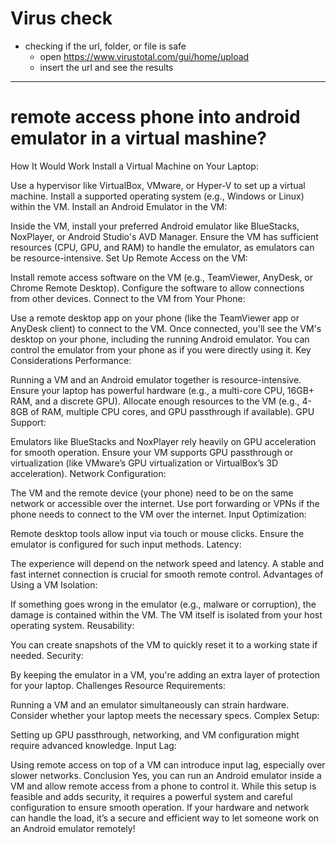 # Virus check


- checking if the url, folder, or file is safe
    - open https://www.virustotal.com/gui/home/upload
    - insert the url and see the results


---
# remote access phone into android emulator in a virtual mashine?

How It Would Work
Install a Virtual Machine on Your Laptop:

Use a hypervisor like VirtualBox, VMware, or Hyper-V to set up a virtual machine.
Install a supported operating system (e.g., Windows or Linux) within the VM.
Install an Android Emulator in the VM:

Inside the VM, install your preferred Android emulator like BlueStacks, NoxPlayer, or Android Studio's AVD Manager.
Ensure the VM has sufficient resources (CPU, GPU, and RAM) to handle the emulator, as emulators can be resource-intensive.
Set Up Remote Access on the VM:

Install remote access software on the VM (e.g., TeamViewer, AnyDesk, or Chrome Remote Desktop).
Configure the software to allow connections from other devices.
Connect to the VM from Your Phone:

Use a remote desktop app on your phone (like the TeamViewer app or AnyDesk client) to connect to the VM.
Once connected, you'll see the VM's desktop on your phone, including the running Android emulator.
You can control the emulator from your phone as if you were directly using it.
Key Considerations
Performance:

Running a VM and an Android emulator together is resource-intensive. Ensure your laptop has powerful hardware (e.g., a multi-core CPU, 16GB+ RAM, and a discrete GPU).
Allocate enough resources to the VM (e.g., 4-8GB of RAM, multiple CPU cores, and GPU passthrough if available).
GPU Support:

Emulators like BlueStacks and NoxPlayer rely heavily on GPU acceleration for smooth operation.
Ensure your VM supports GPU passthrough or virtualization (like VMware’s GPU virtualization or VirtualBox’s 3D acceleration).
Network Configuration:

The VM and the remote device (your phone) need to be on the same network or accessible over the internet.
Use port forwarding or VPNs if the phone needs to connect to the VM over the internet.
Input Optimization:

Remote desktop tools allow input via touch or mouse clicks. Ensure the emulator is configured for such input methods.
Latency:

The experience will depend on the network speed and latency. A stable and fast internet connection is crucial for smooth remote control.
Advantages of Using a VM
Isolation:

If something goes wrong in the emulator (e.g., malware or corruption), the damage is contained within the VM.
The VM itself is isolated from your host operating system.
Reusability:

You can create snapshots of the VM to quickly reset it to a working state if needed.
Security:

By keeping the emulator in a VM, you're adding an extra layer of protection for your laptop.
Challenges
Resource Requirements:

Running a VM and an emulator simultaneously can strain hardware.
Consider whether your laptop meets the necessary specs.
Complex Setup:

Setting up GPU passthrough, networking, and VM configuration might require advanced knowledge.
Input Lag:

Using remote access on top of a VM can introduce input lag, especially over slower networks.
Conclusion
Yes, you can run an Android emulator inside a VM and allow remote access from a phone to control it. While this setup is feasible and adds security, it requires a powerful system and careful configuration to ensure smooth operation. If your hardware and network can handle the load, it’s a secure and efficient way to let someone work on an Android emulator remotely!
